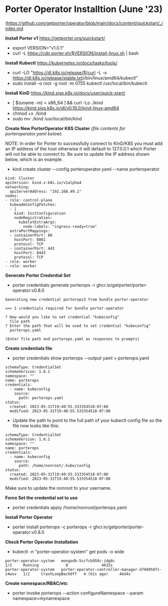 # Porter Operator Installtion (June '23)
(https://github.com/getporter/operator/blob/main/docs/content/quickstart/_index.md


**Install Porter v1**
https://getporter.org/quickstart/

- export VERSION="v1.0.1"
- curl -L https://cdn.porter.sh/$VERSION/install-linux.sh | bash

**Install Kubectl**
https://kubernetes.io/docs/tasks/tools/

- curl -LO "https://dl.k8s.io/release/$(curl -L -s https://dl.k8s.io/release/stable.txt)/bin/linux/amd64/kubectl"
- sudo install -o root -g root -m 0755 kubectl /usr/local/bin/kubectl

**Install KinD**
https://kind.sigs.k8s.io/docs/user/quick-start/

- [ $(uname -m) = x86_64 ] && curl -Lo ./kind https://kind.sigs.k8s.io/dl/v0.19.0/kind-linux-amd64
- chmod +x ./kind
- sudo mv ./kind /usr/local/bin/kind

**Create New PorterOperator K8S Cluster**
*(file contents for porteroperator.yaml below*)

NOTE: In order for Porter to successfully connect to KinD/K8S you must add an IP address of the host otherwise it will default to 127.0.0.1 which Porter will not be able to connect to. Be sure to update the IP address shown below, which is an example.

- kind create cluster --config porteroperator.yaml --name porteroperator

```
kind: Cluster
apiVersion: kind.x-k8s.io/v1alpha4
networking:
  apiServerAddress: "192.168.49.1"
nodes:
- role: control-plane
  kubeadmConfigPatches:
  - |
    kind: InitConfiguration
    nodeRegistration:
      kubeletExtraArgs:
        node-labels: "ingress-ready=true"    
  extraPortMappings:
  - containerPort: 80
    hostPort: 8081
    protocol: TCP
  - containerPort: 443
    hostPort: 8443
    protocol: TCP
- role: worker
- role: worker
```

**Generate Porter Credential Set**

- porter credentials generate porterops -r ghcr.io/getporter/porter-operator:v0.8.0

```
Generating new credential porterops3 from bundle porter-operator

==> 1 credentials required for bundle porter-operator

? How would you like to set credential "kubeconfig"
  file path
? Enter the path that will be used to set credential "kubeconfig"
  porterops.yaml

(Enter file path and porterops.yaml as responses to prompts)
```

**Create credentials file**

- porter credentials show porterops --output yaml > porterops.yaml

```
schemaType: CredentialSet
schemaVersion: 1.0.1
namespace: ""
name: porterops
credentials:
  - name: kubeconfig
    source:
      path: porterops.yaml
status:
  created: 2023-05-31T19:40:55.533354518-07:00
  modified: 2023-05-31T19:40:55.533354518-07:00

```

- Update the path to point to the full path of your kubectl config file so the file now looks like this:

```
schemaType: CredentialSet
schemaVersion: 1.0.1
namespace: ""
name: porterops
credentials:
  - name: kubeconfig
    source:
      path: /home/nonroot/.kube/config
status:
  created: 2023-05-31T19:40:55.533354518-07:00
  modified: 2023-05-31T19:40:55.533354518-07:00
```

Make sure to update the nonroot to your username.

**Force Set the credential set to use**

- porter credentials apply /home/nonroot/porterops.yaml

**Install Porter Operator**
- porter install porterops -c porterops -r ghcr.io/getporter/porter-operator:v0.8.0

**Check Porter Operator Installation**

- kubectl -n "porter-operator-system" get pods -o wide

```
porter-operator-system   mongodb-5ccfcb958c-jdg8c                             1/1     Running            0               4m32s
porter-operator-system   porter-operator-controller-manager-d79d958fc-z4wsv   1/2     CrashLoopBackOff   4 (61s ago)     4m34s
```

**Create namespace/RBAC/etc**
- porter invoke porterops --action configureNamespace --param namespace=mynamespace


